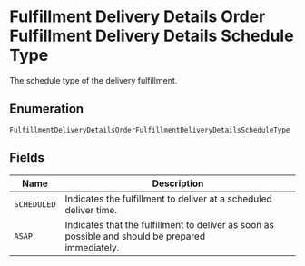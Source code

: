 
# Fulfillment Delivery Details Order Fulfillment Delivery Details Schedule Type

The schedule type of the delivery fulfillment.

## Enumeration

`FulfillmentDeliveryDetailsOrderFulfillmentDeliveryDetailsScheduleType`

## Fields

| Name | Description |
|  --- | --- |
| `SCHEDULED` | Indicates the fulfillment to deliver at a scheduled deliver time. |
| `ASAP` | Indicates that the fulfillment to deliver as soon as possible and should be prepared<br>immediately. |

